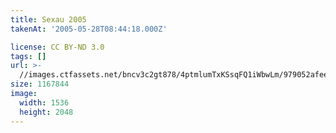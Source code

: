 ```yaml
---
title: Sexau 2005
takenAt: '2005-05-28T08:44:18.000Z'

license: CC BY-ND 3.0
tags: []
url: >-
  //images.ctfassets.net/bncv3c2gt878/4ptmlumTxKSsqFQ1iWbwLm/979052afee640b355540e973ec4029dc/sexau-2005_4559695751_o
size: 1167844
image:
  width: 1536
  height: 2048
---
```


